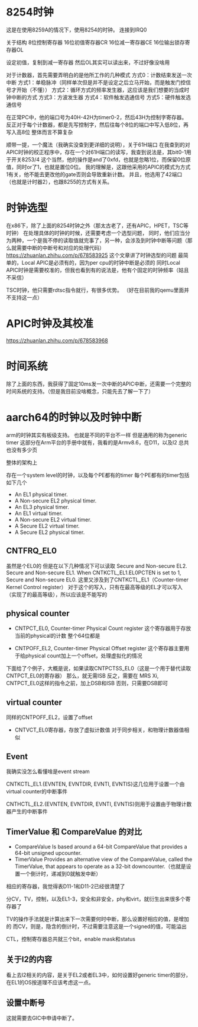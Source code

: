 # 8254时钟
这是在使用8259A的情况下，使用8254的时钟。
连接到IRQ0

关于结构
8位控制寄存器
16位初值寄存器CR
16位减一寄存器CE
16位输出锁存寄存器OL

设定初值，复制到减一寄存器
然后OL其实可以读出来，不过好像没啥用

对于计数器，首先需要弄明白的是他所工作的几种模式
方式0：计数结束发送一次中断
方式1：单稳脉冲（同样单次但是并不是设定之后立马开始，而是触发门控信号才开始（不懂））
方式2：循环方式的频率发生器，这应该是我们想要的当成时钟中断的方式
方式3：方波发生器
方式4：软件触发选通信号
方式5：硬件触发选通信号

在正常PC中，他的端口号为40H-42H为timer0-2，然后43H为控制字寄存器。
反正对于每个计数器，都是先写控制字，然后往每个8位的端口中写入低8位，再写入高8位
整体而言不算复杂

顺带一提，一个魔法（我确实没查到更详细的说明），关于61H端口
在我查到的对APIC时钟的校正程序中，存在一个对61H端口的读写，我查到说法是，其bit0-1用于开关8253/4
这个当然，他的操作是and了0xfd，也就是忽略1位，而保留0位原值，同时or了1，也就是置位0位。
我的理解是，这跟他采用的APIC的模式为方式1有关，他不能去更改他的gate否则会导致重新计数。
并且，他选用了42端口（也就是计时器2），也跟8255的方式有关系。


# 时钟选型
在x86下，除了上面的8254时钟之外（那太古老了，还有APIC，HPET，TSC等时钟）
在处理具体的时钟的时候，还需要考虑一个选型问题，
同时，他们应当分为两种，一个是我不停的读取值就完事了，另一种，会涉及到时钟中断等问题（那么就需要中断的中断号和对应的处理代码）
https://zhuanlan.zhihu.com/p/678583925
这个文章讲了时钟选型的问题
最简单的，Local APIC是必须有的，因为per cpu的时钟中断是必须的
同时Local APIC时钟是需要校准的，但我也看到有的说法是，他有个固定的时钟频率（姑且不采信）

TSC时钟，他只需要rdtsc指令就行，有很多优势。
（好在目前我的qemu里面并不支持这一点）

# APIC时钟及其校准
https://zhuanlan.zhihu.com/p/678583968

# 时间系统
除了上面的东西，我获得了固定10ms发一次中断的APIC中断，还需要一个完整的时间系统的支持。（但是我目前没啥概念，只能先去了解一下了）

# aarch64的时钟以及时钟中断
arm的时钟其实有板级支持。
也就是不同的平台不一样
但是通用的称为generic timer
这部分在Arm平台的手册中就有，我看的是Armv8.6，在D11，以及I2
总共也没有多少页

整体的架构上

存在一个system level的时钟，以及每个PE都有的timer
每个PE都有的timer包括如下几个
 - An EL1 physical timer.
 - A Non-secure EL2 physical timer.
 - An EL3 physical timer.
 - An EL1 virtual timer.
 - A Non-secure EL2 virtual timer.
 - A Secure EL2 virtual timer.
 - A Secure EL2 physical timer.

## CNTFRQ_EL0
虽然是个EL0的
但是在以下几种情况下可以读取
Secure and Non-secure EL2.
Secure and Non-secure EL1.
When CNTKCTL_EL1.EL0PCTEN is set to 1, Secure and Non-secure EL0.
这里又涉及到了CNTKCTL_EL1（Counter-timer Kernel Control register）
对于这个的写入，只有在最高等级的EL才可以写入（实现了的最高等级），所以应该是不能写的

## physical counter
 - CNTPCT_EL0, Counter-timer Physical Count register
这个寄存器用于存放当前的physical的计数
整个64位都是

 - CNTPOFF_EL2, Counter-timer Physical Offset register
这个寄存器主要用于给physical count加上一个offset，处理虚拟化的情况

下面给了个例子，大概是说，如果读取CNTPCTSS_EL0（这是一个用于替代读取CNTPCT_EL0的寄存器）
那么，就无需ISB
反之，需要在 MRS Xi, CNTPCT_EL0这样的指令之前，加上DSB和ISB
否则，只需要DSB即可

## virtual counter
同样的CNTPOFF_EL2，设置了offset
 - CNTVCT_EL0寄存器，存放了虚拟计数值
对于同步相关，和物理计数器值相似

## Event
我确实没怎么看懂啥是event stream

CNTKCTL_EL1.{EVNTEN, EVNTDIR, EVNTI, EVNTIS}这几位用于设置一个由virtual counter的中断事件

CNTHCTL_EL2.{EVNTEN, EVNTDIR, EVNTI, EVNTIS}则用于设置由于物理计数器产生的中断事件

## TimerValue 和 CompareValue 的对比
 - CompareValue
Is based around a 64-bit CompareValue that provides a 64-bit unsigned upcounter.
 - TimerValue
Provides an alternative view of the CompareValue, called the TimerValue, that appears to operate as a 32-bit downcounter.（也就是设置一个倒计时，递减到0就触发中断）

相应的寄存器，我觉得表D11-1和D11-2已经很清楚了

分CV，TV，控制，以及EL1-3，安全和非安全，phy和virt，就衍生出来很多个寄存器了

TV的操作手法就是计算出来下一次需要何时中断，那么设置好相应的值，是增加的
而CV，则是，隐含的倒计时，不过需要注意这是一个signed的值，可能溢出

CTL，控制寄存器总共就三个bit，enable mask和status

## 关于I2的内容
看上去I2相关的内容，是关于EL2或者EL3中，如何设置好generic timer的部分，在EL1的OS按道理不应该考虑这一点。

## 设置中断号
这就需要去GIC中申请中断了。